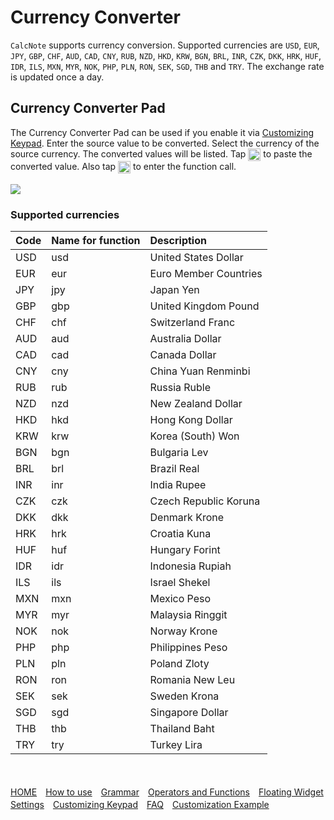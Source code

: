 # Currency Converter
`CalcNote` supports currency conversion. Supported currencies are `USD`, `EUR`, `JPY`, `GBP`, `CHF`, `AUD`, `CAD`, `CNY`, `RUB`, `NZD`, `HKD`, `KRW`, `BGN`, `BRL`, `INR`, `CZK`, `DKK`, `HRK`, `HUF`, `IDR`, `ILS`, `MXN`, `MYR`, `NOK`, `PHP`, `PLN`, `RON`, `SEK`, `SGD`, `THB` and `TRY`. The exchange rate is updated once a day.

## Currency Converter Pad
The Currency Converter Pad can be used if you enable it via [Customizing Keypad](customizing_keypad.md). Enter the source value to be converted. Select the currency of the source currency. The converted values will be listed.
Tap <img src="https://raw.githubusercontent.com/burton999dev/CalcNoteHelp/master/images/all/ic_paste_value_black_24dp.png" width="20px" align="top"> to paste the converted value. Also tap <img src="https://raw.githubusercontent.com/burton999dev/CalcNoteHelp/master/images/all/ic_paste_function_black_24dp.png" width="20px" align="top"> to enter the function call.
<br/>
<br/>
<img src="https://raw.githubusercontent.com/burton999dev/CalcNoteHelp/master/images/en/currency_converter.png">

### Supported currencies
|Code|Name for function|Description|
|:-----------|:------------|:------------|
USD|usd|United States Dollar
EUR|eur|Euro Member Countries
JPY|jpy|Japan Yen
GBP|gbp|United Kingdom Pound
CHF|chf|Switzerland Franc
AUD|aud|Australia Dollar
CAD|cad|Canada Dollar
CNY|cny|China Yuan Renminbi
RUB|rub|Russia Ruble
NZD|nzd|New Zealand Dollar
HKD|hkd|Hong Kong Dollar
KRW|krw|Korea (South) Won
BGN|bgn|Bulgaria Lev
BRL|brl|Brazil Real
INR|inr|India Rupee
CZK|czk|Czech Republic Koruna
DKK|dkk|Denmark Krone
HRK|hrk|Croatia Kuna
HUF|huf|Hungary Forint
IDR|idr|Indonesia Rupiah
ILS|ils|Israel Shekel
MXN|mxn|Mexico Peso
MYR|myr|Malaysia Ringgit
NOK|nok|Norway Krone
PHP|php|Philippines Peso
PLN|pln|Poland Zloty
RON|ron|Romania New Leu
SEK|sek|Sweden Krona
SGD|sgd|Singapore Dollar
THB|thb|Thailand Baht
TRY|try|Turkey Lira

<br><br>
[HOME](index.md)　[How to use](how2use.md)　[Grammar](http://burton999dev.github.io/CalcNoteHelp/grammar_en.html)　[Operators and Functions](operator_and_function.md)　[Floating Widget](floating_widget.md)　[Settings](settings.md)　[Customizing Keypad](customizing_keypad.md)　[FAQ](faq.md)　[Customization Example](example4theme.md)  
